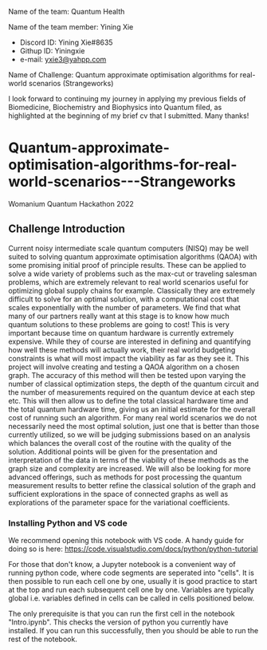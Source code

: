 Name of the team: Quantum Health

Name of the team member: Yining Xie 
- Discord ID:	Yining Xie#8635
- Githup ID:	Yiningxie
- e-mail:		  yxie3@yahpp.com

Name of Challenge: Quantum approximate optimisation algorithms for real-world scenarios (Strangeworks)

I look forward to continuing my journey in applying my previous fields of Biomedicine, Biochemistry and Biophysics into Quantum filed, as highlighted at the beginning of my brief cv that I submitted. Many thanks! 


# Quantum-approximate-optimisation-algorithms-for-real-world-scenarios---Strangeworks
Womanium Quantum Hackathon 2022

## Challenge Introduction
Current noisy intermediate scale quantum computers (NISQ) may be well suited to solving quantum approximate optimisation algorithms (QAOA) with some promising initial proof of principle results. These can be applied to solve a wide variety of problems such as the max-cut or traveling salesman problems, which are extremely relevant to real world scenarios useful for optimizing global supply chains for example. Classically they are extremely difficult to solve for an optimal solution, with a computational cost that scales exponentially with the number of parameters. 
We find that what many of our partners really want at this stage is to know how much quantum solutions to these problems are going to cost! This is very important because time on quantum hardware is currently extremely expensive. While they of course are interested in defining and quantifying how well these methods will actually work, their real world budgeting constraints is what will most impact the viability as far as they see it. 
This project will involve creating and testing a QAOA algorithm on a chosen graph. The accuracy of this method will then be tested upon varying the number of classical optimization steps, the depth of the quantum circuit and the number of measurements required on the quantum device at each step etc. This will then allow us to define the total classical hardware time and the total quantum hardware time, giving us an initial estimate for the overall cost of running such an algorithm.
For many real world scenarios we do not necessarily need the most optimal solution, just one that is better than those currently utilized, so we will be judging submissions based on an analysis which balances the overall cost of the routine with the quality of the solution. Additional points will be given for the presentation and interpretation of the data in terms of the viability of these methods as the graph size and complexity are increased. We will also be looking for more advanced offerings, such as methods for post processing the quantum measurement results to better refine the classical solution of the graph and sufficient explorations in the space of connected graphs as well as explorations of the parameter space for the variational coefficients.

### Installing Python and VS code

We recommend opening this notebook with VS code. A handy guide for doing so is here: https://code.visualstudio.com/docs/python/python-tutorial   

For those that don't know, a Jupyter notebook is a convenient way of running python code, where code segments are seperated into "cells". It is then possible to run each cell one by one, usually it is good practice to start at the top and run each subsequent cell one by one. Variables are typically global i.e. variables defined in cells can be called in cells positioned below. 

The only prerequisite is that you can run the first cell in the notebook "Intro.ipynb". This checks the version of python you currently have installed. If you can run this successfully, then you should be able to run the rest of the notebook. 

